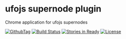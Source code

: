 ufojs supernode plugin
===============

Chrome application for ufojs supernodes

[![GithubTag](http://img.shields.io/github/tag/ufojs/supernode-plugin.svg)](https://github.com/ufojs/supernode-plugin) [![Build
Status](https://travis-ci.org/ufojs/supernode-plugin.svg?branch=master)](https://travis-ci.org/ufojs/supernode-plugin) [![Stories in Ready](https://badge.waffle.io/ufojs/supernode-plugin.png?label=ready&title=Ready)](https://waffle.io/ufojs/supernode-plugin) [![License](http://img.shields.io/:license-mit-blue.svg)](http://badges.mit-license.org)
